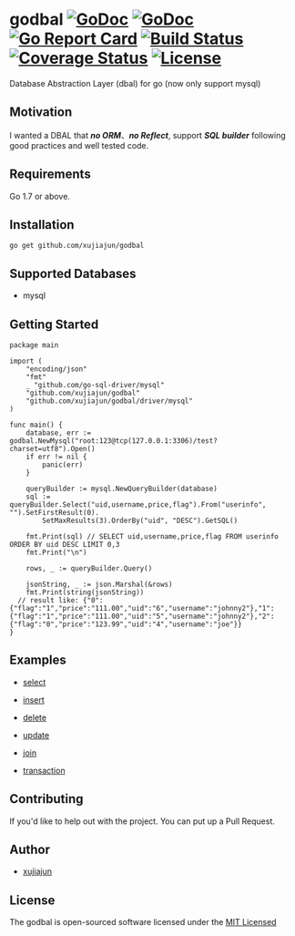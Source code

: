 # godbal  [![GoDoc](https://godoc.org/github.com/xujiajun/godbal/driver/mysql?status.svg)](https://godoc.org/github.com/xujiajun/godbal/driver/mysql) [![GoDoc](https://godoc.org/github.com/xujiajun/godbal?status.svg)](https://godoc.org/github.com/xujiajun/godbal) [![Go Report Card](https://goreportcard.com/badge/github.com/xujiajun/godbal)](https://goreportcard.com/report/github.com/xujiajun/godbal)  <a href="https://travis-ci.org/xujiajun/godbal"><img src="https://travis-ci.org/xujiajun/godbal.svg?branch=master" alt="Build Status"></a> [![Coverage Status](https://coveralls.io/repos/github/xujiajun/godbal/badge.svg?branch=master)](https://coveralls.io/github/xujiajun/godbal?branch=master)  [![License](http://img.shields.io/badge/license-MIT-blue.svg?style=flat-square)](https://raw.githubusercontent.com/xujiajun/godbal/master/LICENSE)
Database Abstraction Layer (dbal) for go (now only support mysql)

## Motivation

I wanted a DBAL that ***no ORM***、***no Reflect***, support ***SQL builder***  following good practices and well tested code.

## Requirements

Go 1.7 or above.

## Installation

```
go get github.com/xujiajun/godbal
```

## Supported Databases

* mysql

## Getting Started

```
package main

import (
	"encoding/json"
	"fmt"
	_ "github.com/go-sql-driver/mysql"
	"github.com/xujiajun/godbal"
	"github.com/xujiajun/godbal/driver/mysql"
)

func main() {
	database, err := godbal.NewMysql("root:123@tcp(127.0.0.1:3306)/test?charset=utf8").Open()
	if err != nil {
		panic(err)
	}

	queryBuilder := mysql.NewQueryBuilder(database)
	sql := queryBuilder.Select("uid,username,price,flag").From("userinfo", "").SetFirstResult(0).
		SetMaxResults(3).OrderBy("uid", "DESC").GetSQL()

	fmt.Print(sql) // SELECT uid,username,price,flag FROM userinfo ORDER BY uid DESC LIMIT 0,3
	fmt.Print("\n")

	rows, _ := queryBuilder.Query()

	jsonString, _ := json.Marshal(&rows)
	fmt.Print(string(jsonString)) 
  // result like: {"0":{"flag":"1","price":"111.00","uid":"6","username":"johnny2"},"1":{"flag":"1","price":"111.00","uid":"5","username":"johnny2"},"2":{"flag":"0","price":"123.99","uid":"4","username":"joe"}}
}

```

## Examples

* [select](https://github.com/xujiajun/godbal/blob/master/examples/select/main.go)

* [insert](https://github.com/xujiajun/godbal/blob/master/examples/insert/main.go)

* [delete](https://github.com/xujiajun/godbal/blob/master/examples/delete/main.go)

* [update](https://github.com/xujiajun/godbal/blob/master/examples/update/main.go)

* [join](https://github.com/xujiajun/godbal/blob/master/examples/join/main.go)

* [transaction](https://github.com/xujiajun/godbal/blob/master/examples/transaction/main.go)

## Contributing

If you'd like to help out with the project. You can put up a Pull Request.

## Author

* [xujiajun](https://github.com/xujiajun)

## License

The godbal is open-sourced software licensed under the [MIT Licensed](http://www.opensource.org/licenses/MIT)
